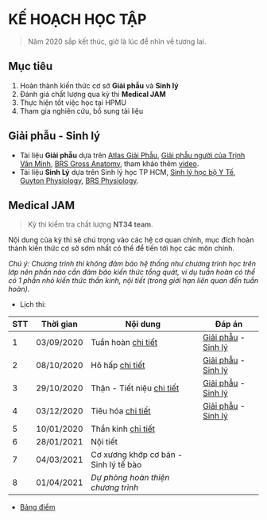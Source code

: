 # KẾ HOẠCH HỌC TẬP
> Năm 2020 sắp kết thúc, giờ là lúc để nhìn về tương lai.

## Mục tiêu
1. Hoàn thành kiến thức cơ sở **Giải phẫu** và **Sinh lý**
2. Đánh giá chất lượng qua kỳ thi **Medical JAM**
3. Thực hiện tốt việc học tại HPMU
4. Tham gia nghiên cứu, bổ sung tài liệu

## Giải phẫu - Sinh lý
* Tài liệu **Giải phẫu** dựa trên [Atlas Giải Phẫu](https://github.com/MLockers/Atlas-collection/blob/master/Netter-Interactive-Atlas-of-Human-Anatomy/Netter-Interactive-Atlas-of-Human-Anatomy%5Bvi%5D.pdf), [Giải phẫu người của Trịnh Văn Minh](https://github.com/MLockers/HPMUDocs-2017/blob/master/Giai-phau), [BRS Gross Anatomy](https://github.com/MLockers/BRS), tham khảo thêm [video](https://www.youtube.com/playlist?list=PLms0b5Z8uXzCJixOSQm4gLc3sFI56nZRH).
* Tài liệu **Sinh Lý** dựa trên Sinh lý học TP HCM, [Sinh lý học bộ Y Tế](https://github.com/MLockers/HPMUDocs-2018/blob/master/Sinh-ly/Sinh-ly-hoc%5BBo-Y-te%5D.pdf), [Guyton Physiology](https://github.com/MLockers/medical-lib/blob/master/Guyton-and-Hall-Textbook-of-Medical-Physiology%5Ben%5D.pdf), [BRS Physiology](https://github.com/MLockers/BRS).

## Medical JAM
> Kỳ thi kiểm tra chất lượng **NT34 team**.

Nội dung của kỳ thi sẽ chú trọng vào các hệ cơ quan chính, mục đích hoàn thành kiến thức cơ sở sớm nhất có thể để tiến tới học các môn chính.

*Chú ý: Chương trình thi không đảm bảo hệ thống như chương trình học trên lớp nên phần nào cần đảm bảo kiến thức tổng quát, ví dụ tuần hoàn có thể có 1 phần nhỏ kiến thức thần kinh, nội tiết (trong giới hạn liên quan đến tuần hoàn).*

* Lịch thi:

| STT | Thời gian | Nội dung | Đáp án |
| -------- | --------- | ------------ | ---------- |
| 1 | 03/09/2020 | Tuần hoàn [chi tiết](https://github.com/NT3-IO/nt34-roadmap/issues/1) | [Giải phẫu](https://github.com/NT3-IO/nt34-roadmap/files/5212211/Giai-phau.docx) - [Sinh lý](https://github.com/NT3-IO/nt34-roadmap/files/5212212/Sinh-ly.docx) |
| 2 | 08/10/2020 | Hô hấp [chi tiết](https://github.com/NT3-IO/nt34-roadmap/issues/2) | [Giải phẫu](https://github.com/NT3-IO/nt34-roadmap/files/5393058/Giai-phau.docx) - [Sinh lý](https://github.com/NT3-IO/nt34-roadmap/files/5393057/Sinh-ly.docx)|
| 3 | 29/10/2020 | Thận - Tiết niệu [chi tiết](https://github.com/NT3-IO/nt34-roadmap/issues/3)| [Giải phẫu](https://github.com/NT3-IO/nt34-roadmap/files/5498681/Giai-phau.docx) - [Sinh lý](https://github.com/NT3-IO/nt34-roadmap/files/5498679/Sinh-ly.docx) |
| 4 | 03/12/2020 | Tiêu hóa [chi tiết](https://github.com/NT3-IO/nt34-roadmap/issues/4) | [Giải phẫu](https://github.com/NT3-IO/nt34-roadmap/files/5744785/Giai-phau.docx) - [Sinh lý](https://github.com/NT3-IO/nt34-roadmap/files/5744786/Sinh-ly.docx)|
| 5 | 10/01/2020 | Thần kinh [chi tiết](https://github.com/NT3-IO/nt34-roadmap/issues/5)|
| 6 | 28/01/2021 | Nội tiết |
| 7 | 04/03/2021 | Cơ xương khớp cơ bản - Sinh lý tế bào |
| 8 | 01/04/2021 | *Dự phòng hoàn thiện chương trình* |

* [Bảng điểm](https://docs.google.com/spreadsheets/d/1s2_SJy6Qr2aDFlBPaywOvYPcKxxs6_3IILCCrNUYYtM/edit?usp=sharing)
